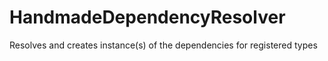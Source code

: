 # HandmadeDependencyResolver
Resolves and creates instance(s) of the dependencies for registered types
